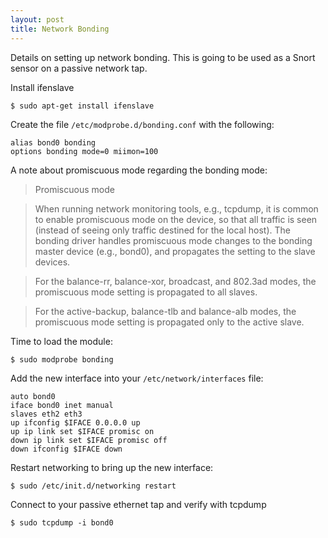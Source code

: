 ```yaml
---
layout: post
title: Network Bonding
---
```


Details on setting up network bonding. This is going to be used as a Snort sensor on a passive network tap.

Install ifenslave

	$ sudo apt-get install ifenslave

Create the file `/etc/modprobe.d/bonding.conf` with the following:

	alias bond0 bonding
	options bonding mode=0 miimon=100

A note about promiscuous mode regarding the bonding mode:

> Promiscuous mode

> When running network monitoring tools, e.g., tcpdump, it is
common to enable promiscuous mode on the device, so that all traffic
is seen (instead of seeing only traffic destined for the local host).
The bonding driver handles promiscuous mode changes to the bonding
master device (e.g., bond0), and propagates the setting to the slave
devices.

> For the balance-rr, balance-xor, broadcast, and 802.3ad modes,
the promiscuous mode setting is propagated to all slaves.

> For the active-backup, balance-tlb and balance-alb modes, the
promiscuous mode setting is propagated only to the active slave.

Time to load the module:

	$ sudo modprobe bonding

Add the new interface into your `/etc/network/interfaces` file:

	auto bond0
	iface bond0 inet manual
	slaves eth2 eth3
	up ifconfig $IFACE 0.0.0.0 up
	up ip link set $IFACE promisc on
	down ip link set $IFACE promisc off
	down ifconfig $IFACE down

Restart networking to bring up the new interface:

	$ sudo /etc/init.d/networking restart

Connect to your passive ethernet tap and verify with tcpdump

	$ sudo tcpdump -i bond0
